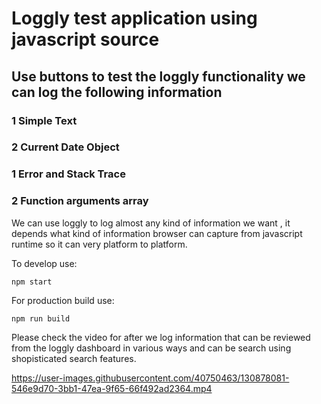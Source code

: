 # Loggly test application using javascript source

## Use buttons to test the loggly functionality we can log the following information


### 1 Simple Text
### 2 Current Date Object
### 1 Error and  Stack Trace
### 2 Function arguments array

We can use loggly to log almost any kind of information we want , it depends what kind of information browser can capture from javascript runtime so it can very platform to platform.


To develop use:
```text
npm start
```

For production build use:
```text
npm run build
```

Please check the video for after we log information that can be reviewed from the loggly dashboard in various ways and can be search using shopisticated search features.



https://user-images.githubusercontent.com/40750463/130878081-546e9d70-3bb1-47ea-9f65-66f492ad2364.mp4

